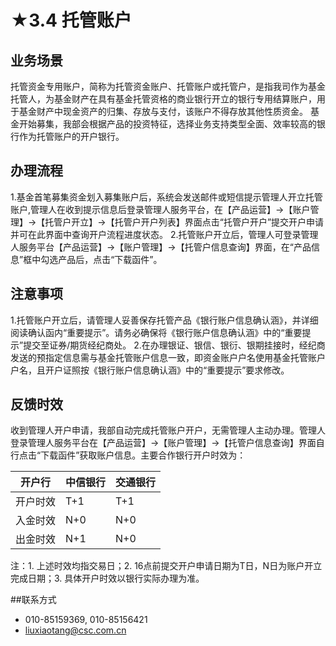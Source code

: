 # ★3.4 托管账户
## <i class="hicon lb1"></i>业务场景
托管资金专用账户，简称为托管资金账户、托管账户或托管户，是指我司作为基金托管人，为基金财产在具有基金托管资格的商业银行开立的银行专用结算账户，用于基金财产中现金资产的归集、存放与支付，该账户不得存放其他性质资金。 基金开始募集，我部会根据产品的投资特征，选择业务支持类型全面、效率较高的银行作为托管账户的开户银行。

## <i class="hicon lb2"></i>办理流程
1.基金首笔募集资金划入募集账户后，系统会发送邮件或短信提示管理人开立托管账户,管理人在收到提示信息后登录管理人服务平台，在【产品运营】->【账户管理】->【托管户开立】->【托管户开户列表】界面点击“托管户开户”提交开户申请并可在此界面中查询开户流程进度状态。
2.托管账户开立后，管理人可登录管理人服务平台【产品运营】->【账户管理】->【托管户信息查询】界面，在“产品信息”框中勾选产品后，点击“下载函件”。

## <i class="hicon lb3"></i>注意事项
1.托管账户开立后，请管理人妥善保存托管产品《银行账户信息确认涵》，并详细阅读确认函内“重要提示”。请务必确保将《银行账户信息确认涵》中的“重要提示”提交至证券/期货经纪商处。
2.在办理银证、银信、银衍、银期挂接时，经纪商发送的预指定信息需与基金托管账户信息一致，即资金账户户名使用基金托管账户户名，且开户证照按《银行账户信息确认涵》中的“重要提示”要求修改。

## <i class="hicon lb4"></i>反馈时效
收到管理人开户申请，我部自动完成托管账户开户，无需管理人主动办理。管理人登录管理人服务平台在【产品运营】->【账户管理】->【托管户信息查询】界面自行点击“下载函件”获取账户信息。主要合作银行开户时效为：

 |开户行|	中信银行	|交通银行|
 |--|	--	|--|
 |开户时效|	T+1|	T+1|
 |入金时效|	N+0|	N+0|
 |出金时效|	N+1|	N+0|

注：1. 上述时效均指交易日；2. 16点前提交开户申请日期为T日，N日为账户开立完成日期；3. 具体开户时效以银行实际办理为准。

##联系方式
- 010-85159369, 010-85156421
- liuxiaotang@csc.com.cn
